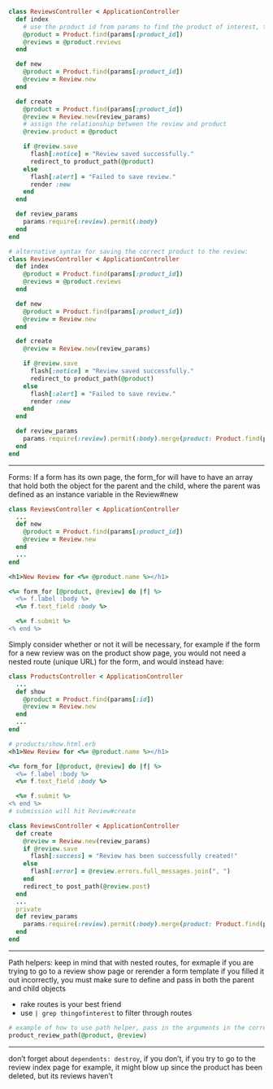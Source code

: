 ```ruby
class ReviewsController < ApplicationController
  def index
    # use the product id from params to find the product of interest, the key of the params hash can always be seen in the dynamic portion of the URI via rake routes
    @product = Product.find(params[:product_id])
    @reviews = @product.reviews
  end

  def new
    @product = Product.find(params[:product_id])
    @review = Review.new
  end

  def create
    @product = Product.find(params[:product_id])
    @review = Review.new(review_params)
    # assign the relationship between the review and product
    @review.product = @product

    if @review.save
      flash[:notice] = "Review saved successfully."
      redirect_to product_path(@product)
    else
      flash[:alert] = "Failed to save review."
      render :new
    end
  end

  def review_params
    params.require(:review).permit(:body)
  end
end
```

```ruby
# alternative syntax for saving the correct product to the review:
class ReviewsController < ApplicationController
  def index
    @product = Product.find(params[:product_id])
    @reviews = @product.reviews
  end

  def new
    @product = Product.find(params[:product_id])
    @review = Review.new
  end

  def create
    @review = Review.new(review_params)

    if @review.save
      flash[:notice] = "Review saved successfully."
      redirect_to product_path(@product)
    else
      flash[:alert] = "Failed to save review."
      render :new
    end
  end

  def review_params
    params.require(:review).permit(:body).merge(product: Product.find(params[:product_id]))
  end
end
```

---

Forms: If a form has its own page, the form\_for will have to have an array that hold both the object for the parent and the child, where the parent was defined as an instance variable in the Review\#new

```ruby
class ReviewsController < ApplicationController
  ...
  def new
    @product = Product.find(params[:product_id])
    @review = Review.new
  end
  ...
end
```

```ruby
<h1>New Review for <%= @product.name %></h1>

<%= form_for [@product, @review] do |f| %>
  <%= f.label :body %>
  <%= f.text_field :body %>

  <%= f.submit %>
<% end %>
```

Simply consider whether or not it will be necessary, for example if the form for a new review was on the product show page, you would not need a nested route (unique URL) for the form, and would instead have:

```ruby
class ProductsController < ApplicationController
  ...
  def show
    @product = Product.find(params[:id])
    @review = Review.new
  end
  ...
end
```

```ruby
# products/show.html.erb
<h1>New Review for <%= @product.name %></h1>

<%= form_for [@product, @review] do |f| %>
  <%= f.label :body %>
  <%= f.text_field :body %>

  <%= f.submit %>
<% end %>
# submission will hit Review#create
```

```ruby
class ReviewsController < ApplicationController
  def create
    @review = Review.new(review_params)
    if @review.save
      flash[:success] = "Review has been successfully created!"
    else
      flash[:error] = @review.errors.full_messages.join(", ")
    end
    redirect_to post_path(@review.post)
  end
  ...
  private
  def review_params
    params.require(:review).permit(:body).merge(product: Product.find(params[:product_id]))
  end
end 
```

---

Path helpers: keep in mind that with nested routes, for exmaple if you are trying to go to a review show page or rerender a form template if you filled it out incorrectly, you must make sure to define and pass in both the parent and child objects

* rake routes is your best friend
* use `| grep thingofinterest` to filter through routes

```ruby
# example of how to use path helper, pass in the arguments in the correct order of nesting, use URI in rake routes to help inform you
product_review_path(@product, @review)
```

---

don’t forget about `dependents: destroy`, if you don’t, if you try to go to the review index page for example, it might blow up since the product has been deleted, but its reviews haven’t